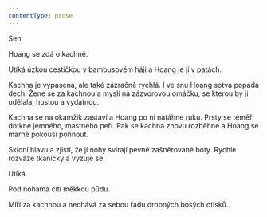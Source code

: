 ```yaml
---
contentType: prose
---
```


<section>

Sen

Hoang se zdá o kachně.

Utíká úzkou cestičkou v bambusovém háji a Hoang je jí v patách.

Kachna je vypasená, ale také zázračně rychlá. I ve snu Hoang sotva popadá dech. Žene se za kachnou a myslí na zázvorovou omáčku, se kterou by ji udělala, hustou a vydatnou.

Kachna se na okamžik zastaví a Hoang po ní natáhne ruku. Prsty se téměř dotkne jemného, mastného peří. Pak se kachna znovu rozběhne a Hoang se marně pokouší pohnout.

Skloní hlavu a zjistí, že jí nohy svírají pevně zašněrované boty. Rychle rozváže tkaničky a vyzuje se.

Utíká.

Pod nohama cítí měkkou půdu.

Míří za kachnou a nechává za sebou řadu drobných bosých otisků.

</section>
